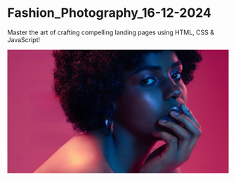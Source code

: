 # Fashion_Photography_16-12-2024
Master the art of crafting compelling landing pages using HTML, CSS &amp; JavaScript!

![image alt](https://github.com/leenasri8/fashion-photography/blob/87b2ac3cf1e3e7ea95be2304a07f4dd66ad12206/header.jpg)
